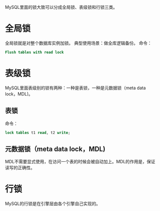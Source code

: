 
MySQL里面的锁大致可以分成全局锁、表级锁和行锁三类。

# 全局锁

全局锁就是对整个数据库实例加锁。
典型使用场景：做全库逻辑备份。
命令：

```SQL
Flush tables with read lock
```

# 表级锁

MySQL里面表级别的锁有两种：一种是表锁，一种是元数据锁（meta data lock，MDL)。

## 表锁

命令：

```SQL
lock tables t1 read, t2 write;
```

## 元数据锁（meta data lock，MDL)

MDL不需要显式使用，在访问一个表的时候会被自动加上。MDL的作用是，保证读写的正确性。

# 行锁

MySQL的行锁是在引擎层由各个引擎自己实现的。
